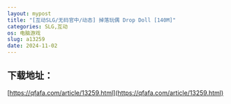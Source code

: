 ```yaml
---
layout: mypost
title: "[互动SLG/无码官中/动态] 掉落玩偶 Drop Doll [140M]"
categories: SLG,互动
os: 电脑游戏
slug: a13259
date: 2024-11-02
---
```


## 下载地址：

[https://qfafa.com/article/13259.html](https://qfafa.com/article/13259.html)

